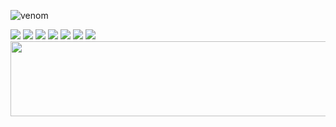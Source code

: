 ![venom](https://capsule-render.vercel.app/api?type=venom&height=200&text=Jiyeon%20GitHub%20&fontSize=70&color=0:ffecd6,100:b678c4&stroke=b678c4)

<div aligin="center">
<div>


<img src="https://img.shields.io/badge/JavaScript-F7DF1E?style=for-the-badge&logo=JavaScript&logoColor=white">
<img src="https://img.shields.io/badge/React-20232A?style=for-the-badge&logo=react&logoColor=61DAFB">
<img src="https://img.shields.io/badge/React_Native-20232A?style=for-the-badge&logo=react&logoColor=61DAFB">
<img src="https://img.shields.io/badge/MySQL-005C84?style=for-the-badge&logo=mysql&logoColor=white">
<img src="https://img.shields.io/badge/Figma-F24E1E?style=for-the-badge&logo=figma&logoColor=white">
<img src="https://img.shields.io/badge/TypeScript-007ACC?style=for-the-badge&logo=typescript&logoColor=white">
<img src="https://img.shields.io/badge/Next.js-000?logo=nextdotjs&logoColor=fff&style=for-the-badge">

</div>
</div>
<a href="https://github.com/devxb/gitanimals">
  <img src="https://render.gitanimals.org/lines/BaekJiyeon02?pet-id=1" width="1000" height="120"/>
</a>
